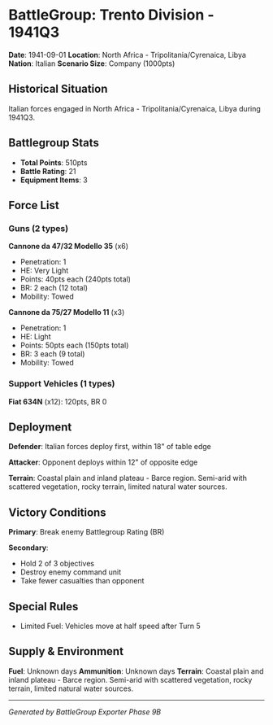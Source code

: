 # BattleGroup: Trento Division - 1941Q3

**Date**: 1941-09-01
**Location**: North Africa - Tripolitania/Cyrenaica, Libya
**Nation**: Italian
**Scenario Size**: Company (1000pts)

## Historical Situation

Italian forces engaged in North Africa - Tripolitania/Cyrenaica, Libya during 1941Q3.

## Battlegroup Stats

- **Total Points**: 510pts
- **Battle Rating**: 21
- **Equipment Items**: 3

## Force List

### Guns (2 types)

**Cannone da 47/32 Modello 35** (x6)
- Penetration: 1
- HE: Very Light
- Points: 40pts each (240pts total)
- BR: 2 each (12 total)
- Mobility: Towed

**Cannone da 75/27 Modello 11** (x3)
- Penetration: 1
- HE: Light
- Points: 50pts each (150pts total)
- BR: 3 each (9 total)
- Mobility: Towed

### Support Vehicles (1 types)

**Fiat 634N** (x12): 120pts, BR 0

## Deployment

**Defender**: Italian forces deploy first, within 18" of table edge

**Attacker**: Opponent deploys within 12" of opposite edge

**Terrain**: Coastal plain and inland plateau - Barce region. Semi-arid with scattered vegetation, rocky terrain, limited natural water sources.

## Victory Conditions

**Primary**: Break enemy Battlegroup Rating (BR)

**Secondary**:
- Hold 2 of 3 objectives
- Destroy enemy command unit
- Take fewer casualties than opponent

## Special Rules

- Limited Fuel: Vehicles move at half speed after Turn 5

## Supply & Environment

**Fuel**: Unknown days
**Ammunition**: Unknown days
**Terrain**: Coastal plain and inland plateau - Barce region. Semi-arid with scattered vegetation, rocky terrain, limited natural water sources.

---

*Generated by BattleGroup Exporter Phase 9B*
